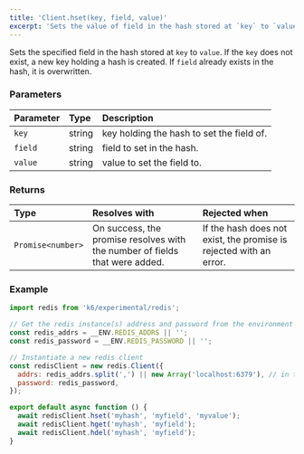 ```yaml
---
title: 'Client.hset(key, field, value)'
excerpt: 'Sets the value of field in the hash stored at `key` to `value`.'
---
```


Sets the specified field in the hash stored at `key` to `value`. If the `key` does not exist, a new key holding a hash is created. If `field` already exists in the hash, it is overwritten.

### Parameters

| Parameter | Type   | Description                               |
| :-------- | :----- | :---------------------------------------- |
| `key`     | string | key holding the hash to set the field of. |
| `field`   | string | field to set in the hash.                 |
| `value`   | string | value to set the field to.                |


### Returns

| Type              | Resolves with                                                               | Rejected when                                                      |
| :---------------- | :-------------------------------------------------------------------------- | :----------------------------------------------------------------- |
| `Promise<number>` | On success, the promise resolves with the number of fields that were added. | If the hash does not exist, the promise is rejected with an error. |

### Example

<CodeGroup labels={[]}>

```javascript
import redis from 'k6/experimental/redis';

// Get the redis instance(s) address and password from the environment
const redis_addrs = __ENV.REDIS_ADDRS || '';
const redis_password = __ENV.REDIS_PASSWORD || '';

// Instantiate a new redis client
const redisClient = new redis.Client({
  addrs: redis_addrs.split(',') || new Array('localhost:6379'), // in the form of 'host:port', separated by commas
  password: redis_password,
});

export default async function () {
  await redisClient.hset('myhash', 'myfield', 'myvalue');
  await redisClient.hget('myhash', 'myfield');
  await redisClient.hdel('myhash', 'myfield');
}
```

</CodeGroup>